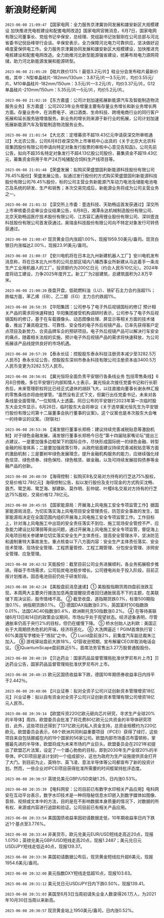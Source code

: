 # 新浪财经新闻
`2023-06-08 21:09:47` 【国家电网：全力服务京津冀协同发展和雄安新区大规模建设 加快推进充电桩建设和配套电网改造】国家电网官微消息，6月7日，国家电网有限公司董事长、党组书记辛保安，总经理、党组副书记张智刚在公司总部与河北省委书记倪岳峰举行会谈。辛保安表示，全力保障河北电力可靠供应，坚决做好迎峰度夏保供电工作。全力服务京津冀协同发展和雄安新区大规模建设，加快推进充电桩建设和配套电网改造。全力助推河北新型能源强省建设，统筹布局电力源网荷储，助力河北新能源发展和能源转型。

`2023-06-08 21:05:20` 【硅片跌价13%！最低3.2元/片】硅业分会发布硅片最新价格，其中：N型单晶硅片-182mm/130um：3.87元/片—3.5元/片，均价3.55元/片。M10单晶硅片-182mm/150um：3.5元/片—3.2元/片，均价3.37元/片。G12单晶硅片-210mm/150um：5.35元/片—5元/片，均价5.2元/片。

`2023-06-08 21:02:10` 【东方嘉盛：公司计划加速拓展新能源汽车及智能制造物流服务业务】东方嘉盛：公司2023年业务增量主要有存量业务增长和新业务增长两方面。存量业务中，在消费电子、进口酒类、生命科技、跨境电商行业的同行客户拓展和延长服务链增值服务。新业务的增长则来源于新行业的拓展，公司计划加速拓展新能源汽车及智能制造物流服务业务。

`2023-06-08 21:01:54` 【大北农：定增募资不超19.43亿元申请获深交所审核通过】大北农公告，公司6月8日收深交所上市审核中心出具的《关于北京大北农科技集团股份有限公司申请向特定对象发行股票的审核中心意见告知函》。公司先前公告，拟向不超35名特定对象发行不超4.13亿股公司股份，募集资金不超19.43亿元，募集资金将用于年产24万吨猪配合饲料生产线项目等。

`2023-06-08 21:01:48` 【荣盛发展：拟购买荣盛盟固利新能源科技股份有限公司76.45%股份】荣盛发展公告，拟通过发行股份的方式购买荣盛盟固利新能源科技股份有限公司76.45%股份，标的公司主营业务新能源汽车动力电池及储能电池电芯及系统的研发、生产和销售；本次交易完成后，新能源业务将成为公司主营业务之一。

`2023-06-08 21:01:32` 【深交所上市委：壹连科技、天助畅运首发获通过】深交所上市审核委员会审议会议结果公告，6月8日，湘潭永达机械制造股份有限公司、北京天助畅运医疗技术股份有限公司、江苏容汇通用锂业股份有限公司、深圳壹连科技股份有限公司首发获通过。奥瑞金科技股份有限公司向不特定对象发行可转债获通过。

`2023-06-08 21:00:47` 现货黄金日内涨超1.00%，现报1959.50美元/盎司。现货白银日内涨幅达2.00%，现报23.91美元/盎司。

`2023-06-08 21:00:37` 【安川电机将在日本北九州新建机器人工厂】安川电机发布消息称，将在日本北九州市的公司总部区域内八幡西事业所新建从马达着手一条龙生产工业用机器人的工厂。投资额约为200亿日元（约合人民币10亿元）。2024年度将动工建设，力争2025年度开工。新工厂为2层建筑，总建筑面积为2.8万平米。

`2023-06-08 21:00:20` 夜盘开盘，低硫燃料油（LU）、铁矿石主力合约涨超1%；跌幅方面，苯乙烯（EB）、乙二醇（EG）主力合约跌超1%。

`2023-06-08 20:58:35` 【华阳集团：公司参与了电子外后视镜国标的修订 预计相关产品的需求将快速释放】华阳集团接受机构调研时表示，公司参与了电子外后视镜国标的修订，基于在车载摄像头、动态图像处理、屏显示等相关方面的技术储备，推出了兼具稳定性、可靠性、安全性的电子外后视镜产品，已率先获得客户定点项目及新势力、合资品牌车企的预研项目。电子外后视镜产品可以解决行车安全的痛点，随着相关法规的实施，预计电子外后视镜产品的需求将快速释放，为公司拓展该产品线提供良好的市场机遇。

`2023-06-08 20:57:39` 【泰永长征：控股股东泰永科技注册资本减少至3282.5万人民币】泰永长征公告，控股股东深圳市泰永科技有限公司注册资本由3400.5万人民币变更为3282.5万人民币。

`2023-06-08 20:56:01` 【冀光恒将全面负责平安银行各条线业务 包括零售条线】6月8日傍晚，多位平安银行内部知情人士表示，冀光恒此次接任党委书记和行长职务后，未来管理职权将比已经正式退休的胡跃飞大，以往直接向董事长谢永林汇报的零售条线亦将由他掌管。“虽然没有正式下文，但冀行出任党委书记，未来对各条线是全面管理。”一位知情人士透露。同日公布的平安银行2023年第一次临时股东大会文件显示，6月26日，临时股东大会将审议《关于选举冀光恒先生为平安银行股份有限公司第十二届董事会执行董事的议案》。这个议案也是本次股东大会唯一的待审议的议案。（财联社）

`2023-06-08 20:53:36` 【浦发银行董事长郑杨：建议持续完善减税贴息等激励机制】对于绿色金融发展，浦发银行董事长郑杨今日在“第十四届陆家嘴论坛”提出三点建议，一是要加强多边框架下的国际合作，尽快形成国际统一的绿色金融、转型金融的标准体系；二是要加强政策引导，从政府层面建议持续完善减税贴息等方面的激励机制；三是要树牢绿色发展理念，提升金融机构服务的能力，应继续强化绿色信贷、绿色债券、绿色保险、绿色租赁、碳金融，以及可持续发展挂钩债券等金融产品的创新。

`2023-06-08 20:48:59` 【海得控制：拟购买8名交易对方持有的行芝达75%股权，交易价格12.78亿元】海得控制公告，拟以发行股份及支付现金的方式购买沈畅、聂杰、鹭芝阁、鹭芝海、郜建新、莫作明、彭仲斌、叶樱8名交易对方持有的行芝达75%股权，交易价格12.78亿元。

`2023-06-08 20:45:55` 【国家能源局：开展海上风电施工安全专项监管工作】据国家能源局消息，为切实落实海上风电项目安全管理责任，防范安全事故的发生，国家能源局决定在全国范围内组织开展海上风电施工安全专项监管工作。工作目标上，针对海上风电施工中出现的安全责任落实不到位、施工现场安全管控不严、应急能力建设比较薄弱等突出问题，通过开展海上风电施工安全专项监管，督促海上风电项目相关参建单位切实落实安全生产主体责任，提高安全管理水平，坚决防范和遏制重特大事故发生。重点核查以下八方面内容：安全生产主体责任落实、安全技术管理、现场安全管理、工程质量管控、工程工期管理、分包安全管理、涉网安全管理、应急管理。

`2023-06-08 20:42:52` 天能股份：截至目前公司业务进展顺利，各业务拓展稳步推进。得益于市场需求，公司铅炭电池稳步增长。公司锂电尚处于投入阶段，目前正按计划推进。固态电池目前仍处于研发阶段。

`2023-06-08 20:42:24` 【美股盘前消息速递】① 美股股指期货周四盘前涨跌互现，本周两大主要央行接连加息再度提醒投资者回归通胀居高不下的主题，在美联储下周决议前，股市情绪不高。 ② 截至收盘，道指期货跌0.1%，标普500期指涨0.1%，纳指期货跌0.1%。 ③ 德国DAX指数涨0.3%，英国富时100指数跌0.01%，法国CAC40指数涨0.4%，欧洲斯托克50指数涨0.2%。 ④ 在等待美联储6月13日和14日的政策会议期间，市场似乎处于观望状态。经济迹象表明，尽管通胀率仍高于央行2%的目标，但仍在缓慢下降。 ⑤ 桥水创始人达利欧：美国正处于大周期债务危机的开端，经济将恶化。 ⑥ 大洗牌逼近！PGIM首席执行官：60%美国写字楼处于“炼狱”之中。 ⑦ Lucid盘前涨2%，前集度汽车副总裁朱江加入。 ⑧ 游戏驿站盘前大跌18%，Q1营收逊预期，宣布解雇CEO并取消电话会议。 ⑨QuantumScape盘前跌近5%，首席法务官售出3.27万股普通股股份。

`2023-06-08 20:40:19` 【贝达药业：国家药品监督管理局批准伏罗尼布片上市】贝达药业公告，国家药品监督管理局批准伏罗尼布片上市。

`2023-06-08 20:40:15` 欧元区国债收益率下跌，德国10年期债券收益率日内持平于2.442％。

`2023-06-08 20:40:06` 【兴业证券：拟对全资子公司兴证创新资本管理增资18亿元】兴业证券：拟以自有资金对全资子公司兴证创新资本管理有限公司增资18亿元人民币。

`2023-06-08 20:39:14` 【欧盟斥资220亿欧元砸向芯片研究，寻求生产全球20%的半导体】周四，欧盟委员会批准了将花费80亿欧元公共资金的半导体研究项目，此外，这些项目还得到了137亿欧元的私人资金支持，总资金规模约为220亿欧元。欧盟委员会表示，68个欧洲共同利益重要项目（IPCEI）获得了绿灯，这些项目来自包括挪威在内的19个国家的56家公司。欧盟内部市场委员布雷顿称，掌握最先进的半导体，欧盟将成为未来市场的产业巨头。欧盟委员会在2021年初提出了欧盟芯片法案，设定了一个雄心勃勃的目标，即到2030年生产全球20%的半导体。IPCEI项目是该计划的一个组成部分，这也为政府为生产设施提供资金打开了大门。到目前为止，英特尔、英飞凌、意法半导体等公司都宣布了新的投资计划。然而，一些企业对IPCEI项目获得批准所需要的时间框架持批评态度。

`2023-06-08 20:38:57` 英镑兑美元GBP/USD突破1.25，日内涨0.53%。

`2023-06-08 20:35:39` 【电科网安：公司目前已有数字水印相关产品应用】电科网安在互动平台表示，数字水印技术是一种将隐秘信息水印嵌入到数字媒体如图像、音频、视频或文本中的方法，目的是在不影响数据本身质量的情况下，对数据的所有权、来源或内容进行追踪和验证。公司目前已有相关产品应用。

`2023-06-08 20:33:54` 美国国债收益率因初请数据走低，10年期收益率日内下跌近1个基点至3.776%。

`2023-06-08 20:33:44` 非美货币，欧元兑美元EUR/USD短线走高近20点，现报1.0750；英镑兑美元GBP/USD短线走高20点，现报1.2487；美元兑日元USD/JPY短线走低近40点，现报139.37。

`2023-06-08 20:33:36` 美国初请数据公布后，现货黄金短线拉升超6美元，现报1954.6美元/盎司。

`2023-06-08 20:32:00` 美元指数DXY短线走低超10点，现报103.63。

`2023-06-08 20:31:12` 美元兑日元USD/JPY日内下跌0.50%，现报139.41。

`2023-06-08 20:31:03` 美国至6月3日当周初请失业金人数录得26.1万人，为2021年10月30日当周以来新高。

`2023-06-08 20:30:57` 现货黄金站上1950美元/盎司，日内涨0.52%。

